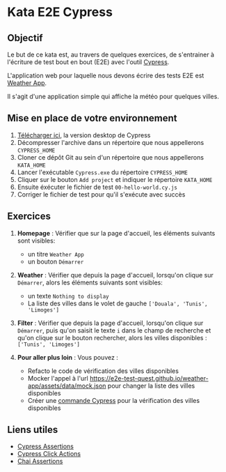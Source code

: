 # Kata E2E Cypress

## Objectif
Le but de ce kata est, au travers de quelques exercices, de s'entrainer à l'écriture de test bout en bout (E2E) avec l'outil [Cypress](https://www.cypress.io/).

L'application web pour laquelle nous devons écrire des tests E2E est [Weather App](https://e2e-test-quest.github.io/weather-app/). 

Il s'agit d'une application simple qui affiche la météo pour quelques villes.

## Mise en place de votre environnement
1. [Télécharger ici](https://download.cypress.io/desktop), la version desktop de Cypress
2. Décompresser l'archive dans un répertoire que nous appellerons `CYPRESS_HOME`
3. Cloner ce dépôt Git au sein d'un répertoire que nous appellerons `KATA_HOME`
4. Lancer l'exécutable `Cypress.exe` du répertoire `CYPRESS_HOME`
5. Cliquer sur le bouton `Add project` et indiquer le répertoire `KATA_HOME`
6. Ensuite éxécuter le fichier de test `00-hello-world.cy.js`
7. Corriger le fichier de test pour qu'il s'exécute avec succès

## Exercices
1. **Homepage** : Vérifier que sur la page d'accueil, les éléments suivants sont visibles:
    - un titre `Weather App`
    - un bouton `Démarrer`

2. **Weather** : Vérifier que depuis la page d'accueil, lorsqu'on clique sur `Démarrer`, alors les éléments suivants sont visibles:
   - un texte `Nothing to display`
   - La liste des villes dans le volet de gauche `['Douala', 'Tunis', 'Limoges']`

3. **Filter** : Vérifier que depuis la page d'accueil, lorsqu'on clique sur `Démarrer`, puis qu'on saisit le texte `i` dans le champ de recherche et qu'on clique sur le bouton rechercher, alors les villes disponibles : `['Tunis', 'Limoges']`

4. **Pour aller plus loin** : Vous pouvez :
   - Refacto le code de vérification des villes disponibles
   - Mocker l'appel à l'url https://e2e-test-quest.github.io/weather-app/assets/data/mock.json pour changer la liste des villes disponibles
   - Créer une [commande Cypress](https://docs.cypress.io/api/cypress-api/custom-commands#docusaurus_skipToContent_fallback) pour la vérification des villes disponibles

## Liens utiles
   - [Cypress Assertions](https://docs.cypress.io/guides/references/assertions#Common-Assertions)
   - [Cypress Click Actions](https://docs.cypress.io/api/commands/click#docusaurus_skipToContent_fallback)
   - [Chai Assertions](https://docs.cypress.io/guides/references/assertions#Chai)